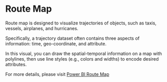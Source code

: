 # Route Map

Route map is designed to visualize trajectories of objects, such as taxis, vessels, airplanes, and hurricanes. 

Specifically, a trajectory dataset often contains three aspects of information: time, geo-coordinate, and attribute. 

In this visual, you can draw the spatial-temporal information on a map with polylines, then use line styles (e.g., colors and widths) to encode desired attributes. 

For more details, please visit [Power BI Route Map](https://weiweicui.github.io/PowerBI-Routemap/)